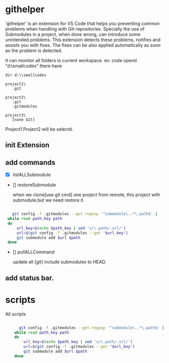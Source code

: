 # githelper

'githelper' is an extension for VS Code that helps you preventing common problems when handling with Git-repositories. Specially the use of Submodules in a project, when done wrong, can introduce some unintended problems. This extension detects these problems, notifies and assists you with fixes. The fixes can be also applied automatically as soon as the problem is detected.



It can monitor all folders in current workspace.
ex: code opend "d:\\smallcodes"
   there have
   ``` 
   dir d:\\smallcodes

   project1\
      .git

   project2\
      .git
      .gitmodules

   project3\
      [none GIt]
   ```

Project1 Project2 will be selectd.


## init Extension

## add commands

   - [X] listALLSubmodule

   - [] restoreSubmodule

      when we clone[use git cmd] one project from remote, this project with submodule,but we need restore it.

   ``` bash restoreSubmodule

      git config -f .gitmodules --get-regexp '^submodule\..*\.path$' |
	while read path_key path
	do
		url_key=$(echo $path_key | sed 's/\.path/.url/')
		url=$(git config -f .gitmodules --get "$url_key")
		git submodule add $url $path
	done

   ```
     

   - [] pullALLCommand

      update all [git] include submodules to HEAD.

## add status bar.




# scripts

All scripts

``` bash restoreSubmodule

      git config -f .gitmodules --get-regexp '^submodule\..*\.path$' |
	while read path_key path
	do
		url_key=$(echo $path_key | sed 's/\.path/.url/')
		url=$(git config -f .gitmodules --get "$url_key")
		git submodule add $url $path
	done

```